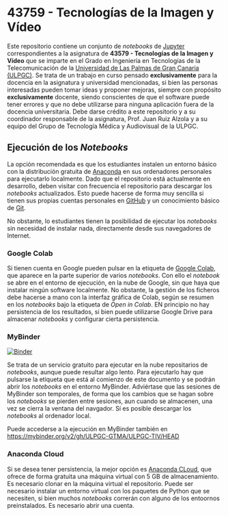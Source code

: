 # 43759 - Tecnologías de la Imagen y Vídeo

Este repositorio contiene un conjunto de *notebooks* de [Jupyter](https://jupyter.org/) correspondientes a la asignatura de **43579 - Tecnologías de la Imagen y Vídeo** que se imparte en el Grado en Ingeniería en Tecnologías de la Telecomunicación de la [Universidad de Las Palmas de Gran Canaria (ULPGC)](https://www.ulpgc.es/). Se trata de un trabajo en curso pensado **exclusivamente** para la docencia en la asignatura y universidad mencionadas, si bien las personas interesadas pueden tomar ideas y proponer mejoras, siempre con propósito **exclusivamente** docente, siendo conscientes de que el software puede tener errores y que no debe utilizarse para ninguna aplicación fuera de la docencia universitaria. Debe darse crédito a este repositorio y a su coordinador responsable de la asignatura, Prof. Juan Ruiz Alzola y a su equipo del Grupo de Tecnología Médica y Audiovisual de la ULPGC.

## Ejecución de los *Notebooks*

La opción recomendada es que los estudiantes instalen un entorno básico con la distribución gratuita de [Anaconda](https://www.anaconda.com/) en sus ordenadores personales para ejecutarlo localmente. Dado que el repositorio está actualmente en desarrollo, deben visitar con frecuencia el repositorio para descargar los *notebooks* actualizados. Esto puede hacerse de forma muy sencilla si tienen sus propias cuentas personales en [GitHub](https://github.com/) y un conocimiento básico de [Git](https://git-scm.com/).

No obstante, lo estudiantes tienen la posibilidad de ejecutar los *notebooks* sin necesidad de instalar nada, directamente desde sus navegadores de Internet. 

### Google Colab

Si tienen cuenta en Google pueden pulsar en la etiqueta de [Google Colab](https://colab.research.google.com/), que aparece en la parte superior de varios *notebooks*. Con ello el *notebook* se abre en el entorno de ejecución, en la nube de Google, sin que haya que instalar ningún software localmente. No obstante, la gestión de los ficheros debe hacerse a mano con la interfaz gráfica de Colab, según se resumen en los *notebooks* bajo la etiqueta de *Open in Colab*. EN principio no hay persistencia de los resultados, si bien puede utilizarse Google Drive para almacenar *notebooks* y configurar cierta persistencia.

### MyBinder

[![Binder](https://mybinder.org/badge_logo.svg)](https://mybinder.org/v2/gh/ULPGC-GTMA/ULPGC-TIV/HEAD)

Se trata de un servicio gratuito para ejecutar en la nube repositarios de *notebooks*, aunque puede resultar algo lento. Para ejecutarlo hay que pulsarse la etiqueta que está al comienzo de este documento y se podrán abrir los *notebooks* en el entorno MyBinder. Adviértase que las sesiones de MyBinder son temporales, de forma que los cambios que se hagan sobre los *notebooks* se pierden entre sesiones, aun cuando se almacenen, una vez se cierra la ventana del navgador. Sí es posible descargar los *notebooks* al ordenador local.

Puede accederse a la ejecución en MyBinder también en <https://mybinder.org/v2/gh/ULPGC-GTMA/ULPGC-TIV/HEAD>

### Anaconda Cloud

Si se desea tener persistencia, la mejor opción es [Anaconda CLoud](https://anaconda.cloud/), que ofrece de forma gratuita una máquina virtual con 5 GB de almacenamiento. Es necesario clonar en la máquina virtual el repositorio. Puede ser necesario instalar un entorno virtual con los paquetes de Python que se necesiten, si bien muchos *notebooks* correrán con alguno de los entoornos preinstalados. Es necesario abrir una cuenta.
